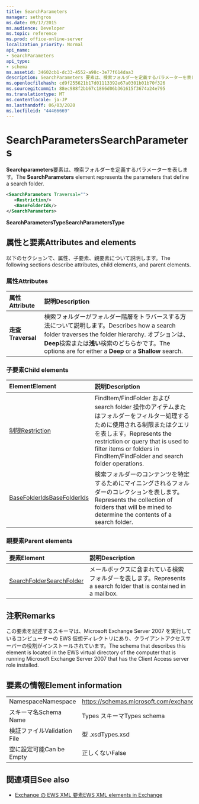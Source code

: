 ```yaml
---
title: SearchParameters
manager: sethgros
ms.date: 09/17/2015
ms.audience: Developer
ms.topic: reference
ms.prod: office-online-server
localization_priority: Normal
api_name:
- SearchParameters
api_type:
- schema
ms.assetid: 34602cb1-dc33-4552-a98c-3e77f614daa3
description: SearchParameters 要素は、検索フォルダーを定義するパラメーターを表します。
ms.openlocfilehash: cd9f255621b17d01113392e67a0301b01b70f326
ms.sourcegitcommit: 88ec988f2bb67c1866d06b361615f3674a24e795
ms.translationtype: MT
ms.contentlocale: ja-JP
ms.lasthandoff: 06/03/2020
ms.locfileid: "44466669"
---
```

# <a name="searchparameters"></a><span data-ttu-id="94a46-103">SearchParameters</span><span class="sxs-lookup"><span data-stu-id="94a46-103">SearchParameters</span></span>

<span data-ttu-id="94a46-104">**Searchparameters**要素は、検索フォルダーを定義するパラメーターを表します。</span><span class="sxs-lookup"><span data-stu-id="94a46-104">The **SearchParameters** element represents the parameters that define a search folder.</span></span> 
  
```xml
<SearchParameters Traversal="">
   <Restriction/>
   <BaseFolderIds/>
</SearchParameters>
```

 <span data-ttu-id="94a46-105">**SearchParametersType**</span><span class="sxs-lookup"><span data-stu-id="94a46-105">**SearchParametersType**</span></span>
## <a name="attributes-and-elements"></a><span data-ttu-id="94a46-106">属性と要素</span><span class="sxs-lookup"><span data-stu-id="94a46-106">Attributes and elements</span></span>

<span data-ttu-id="94a46-107">以下のセクションで、属性、子要素、親要素について説明します。</span><span class="sxs-lookup"><span data-stu-id="94a46-107">The following sections describe attributes, child elements, and parent elements.</span></span>
  
### <a name="attributes"></a><span data-ttu-id="94a46-108">属性</span><span class="sxs-lookup"><span data-stu-id="94a46-108">Attributes</span></span>

|<span data-ttu-id="94a46-109">**属性**</span><span class="sxs-lookup"><span data-stu-id="94a46-109">**Attribute**</span></span>|<span data-ttu-id="94a46-110">**説明**</span><span class="sxs-lookup"><span data-stu-id="94a46-110">**Description**</span></span>|
|:-----|:-----|
|<span data-ttu-id="94a46-111">**走査**</span><span class="sxs-lookup"><span data-stu-id="94a46-111">**Traversal**</span></span> <br/> |<span data-ttu-id="94a46-112">検索フォルダーがフォルダー階層をトラバースする方法について説明します。</span><span class="sxs-lookup"><span data-stu-id="94a46-112">Describes how a search folder traverses the folder hierarchy.</span></span> <span data-ttu-id="94a46-113">オプションは、 **Deep**検索または**浅い**検索のどちらかです。</span><span class="sxs-lookup"><span data-stu-id="94a46-113">The options are for either a **Deep** or a **Shallow** search.</span></span>  <br/> |
   
### <a name="child-elements"></a><span data-ttu-id="94a46-114">子要素</span><span class="sxs-lookup"><span data-stu-id="94a46-114">Child elements</span></span>

|<span data-ttu-id="94a46-115">**Element**</span><span class="sxs-lookup"><span data-stu-id="94a46-115">**Element**</span></span>|<span data-ttu-id="94a46-116">**説明**</span><span class="sxs-lookup"><span data-stu-id="94a46-116">**Description**</span></span>|
|:-----|:-----|
|[<span data-ttu-id="94a46-117">制限</span><span class="sxs-lookup"><span data-stu-id="94a46-117">Restriction</span></span>](restriction.md) <br/> |<span data-ttu-id="94a46-118">FindItem/FindFolder および search folder 操作のアイテムまたはフォルダーをフィルター処理するために使用される制限またはクエリを表します。</span><span class="sxs-lookup"><span data-stu-id="94a46-118">Represents the restriction or query that is used to filter items or folders in FindItem/FindFolder and search folder operations.</span></span>  <br/> |
|[<span data-ttu-id="94a46-119">BaseFolderIds</span><span class="sxs-lookup"><span data-stu-id="94a46-119">BaseFolderIds</span></span>](basefolderids.md) <br/> |<span data-ttu-id="94a46-120">検索フォルダーのコンテンツを特定するためにマイニングされるフォルダーのコレクションを表します。</span><span class="sxs-lookup"><span data-stu-id="94a46-120">Represents the collection of folders that will be mined to determine the contents of a search folder.</span></span>  <br/> |
   
### <a name="parent-elements"></a><span data-ttu-id="94a46-121">親要素</span><span class="sxs-lookup"><span data-stu-id="94a46-121">Parent elements</span></span>

|<span data-ttu-id="94a46-122">**要素**</span><span class="sxs-lookup"><span data-stu-id="94a46-122">**Element**</span></span>|<span data-ttu-id="94a46-123">**説明**</span><span class="sxs-lookup"><span data-stu-id="94a46-123">**Description**</span></span>|
|:-----|:-----|
|[<span data-ttu-id="94a46-124">SearchFolder</span><span class="sxs-lookup"><span data-stu-id="94a46-124">SearchFolder</span></span>](searchfolder.md) <br/> |<span data-ttu-id="94a46-125">メールボックスに含まれている検索フォルダーを表します。</span><span class="sxs-lookup"><span data-stu-id="94a46-125">Represents a search folder that is contained in a mailbox.</span></span>  <br/> |
   
## <a name="remarks"></a><span data-ttu-id="94a46-126">注釈</span><span class="sxs-lookup"><span data-stu-id="94a46-126">Remarks</span></span>

<span data-ttu-id="94a46-127">この要素を記述するスキーマは、Microsoft Exchange Server 2007 を実行しているコンピューターの EWS 仮想ディレクトリにあり、クライアントアクセスサーバーの役割がインストールされています。</span><span class="sxs-lookup"><span data-stu-id="94a46-127">The schema that describes this element is located in the EWS virtual directory of the computer that is running Microsoft Exchange Server 2007 that has the Client Access server role installed.</span></span>
  
## <a name="element-information"></a><span data-ttu-id="94a46-128">要素の情報</span><span class="sxs-lookup"><span data-stu-id="94a46-128">Element information</span></span>

|||
|:-----|:-----|
|<span data-ttu-id="94a46-129">Namespace</span><span class="sxs-lookup"><span data-stu-id="94a46-129">Namespace</span></span>  <br/> |https://schemas.microsoft.com/exchange/services/2006/types  <br/> |
|<span data-ttu-id="94a46-130">スキーマ名</span><span class="sxs-lookup"><span data-stu-id="94a46-130">Schema Name</span></span>  <br/> |<span data-ttu-id="94a46-131">Types スキーマ</span><span class="sxs-lookup"><span data-stu-id="94a46-131">Types schema</span></span>  <br/> |
|<span data-ttu-id="94a46-132">検証ファイル</span><span class="sxs-lookup"><span data-stu-id="94a46-132">Validation File</span></span>  <br/> |<span data-ttu-id="94a46-133">型 .xsd</span><span class="sxs-lookup"><span data-stu-id="94a46-133">Types.xsd</span></span>  <br/> |
|<span data-ttu-id="94a46-134">空に設定可能</span><span class="sxs-lookup"><span data-stu-id="94a46-134">Can be Empty</span></span>  <br/> |<span data-ttu-id="94a46-135">正しくない</span><span class="sxs-lookup"><span data-stu-id="94a46-135">False</span></span>  <br/> |
   
## <a name="see-also"></a><span data-ttu-id="94a46-136">関連項目</span><span class="sxs-lookup"><span data-stu-id="94a46-136">See also</span></span>



- [<span data-ttu-id="94a46-137">Exchange の EWS XML 要素</span><span class="sxs-lookup"><span data-stu-id="94a46-137">EWS XML elements in Exchange</span></span>](ews-xml-elements-in-exchange.md)

